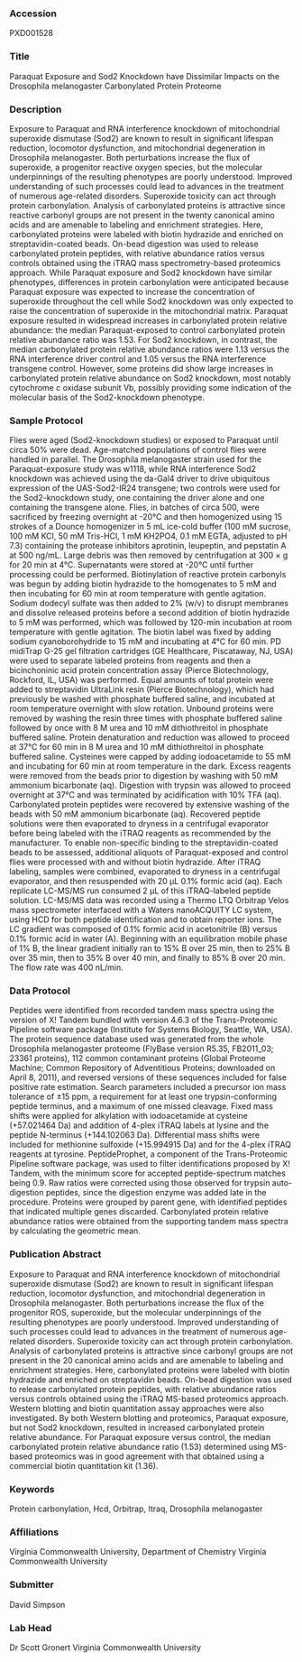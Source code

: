 ### Accession
PXD001528

### Title
Paraquat Exposure and Sod2 Knockdown have Dissimilar Impacts on the Drosophila melanogaster Carbonylated Protein Proteome

### Description
Exposure to Paraquat and RNA interference knockdown of mitochondrial superoxide dismutase (Sod2) are known to result in significant lifespan reduction, locomotor dysfunction, and mitochondrial degeneration in Drosophila melanogaster. Both perturbations increase the flux of superoxide, a progenitor reactive oxygen species, but the molecular underpinnings of the resulting phenotypes are poorly understood. Improved understanding of such processes could lead to advances in the treatment of numerous age-related disorders. Superoxide toxicity can act through protein carbonylation. Analysis of carbonylated proteins is attractive since reactive carbonyl groups are not present in the twenty canonical amino acids and are amenable to labeling and enrichment strategies. Here, carbonylated proteins were labeled with biotin hydrazide and enriched on streptavidin-coated beads. On-bead digestion was used to release carbonylated protein peptides, with relative abundance ratios versus controls obtained using the iTRAQ mass spectrometry-based proteomics approach. While Paraquat exposure and Sod2 knockdown have similar phenotypes, differences in protein carbonylation were anticipated because Paraquat exposure was expected to increase the concentration of superoxide throughout the cell while Sod2 knockdown was only expected to raise the concentration of superoxide in the mitochondrial matrix. Paraquat exposure resulted in widespread increases in carbonylated protein relative abundance: the median Paraquat-exposed to control carbonylated protein relative abundance ratio was 1.53. For Sod2 knockdown, in contrast, the median carbonylated protein relative abundance ratios were 1.13 versus the RNA interference driver control and 1.05 versus the RNA interference transgene control. However, some proteins did show large increases in carbonylated protein relative abundance on Sod2 knockdown, most notably cytochrome c oxidase subunit Vb, possibly providing some indication of the molecular basis of the Sod2-knockdown phenotype.

### Sample Protocol
Flies were aged (Sod2-knockdown studies) or exposed to Paraquat until circa 50% were dead. Age-matched populations of control flies were handled in parallel. The Drosophila melanogaster strain used for the Paraquat-exposure study was w1118, while RNA interference Sod2 knockdown was achieved using the da-Gal4 driver to drive ubiquitous expression of the UAS-Sod2-IR24 transgene; two controls were used for the Sod2-knockdown study, one containing the driver alone and one containing the transgene alone. Flies, in batches of circa 500, were sacrificed by freezing overnight at -20°C and then homogenized using 15 strokes of a Dounce homogenizer in 5 mL ice-cold buffer (100 mM sucrose, 100 mM KCl, 50 mM Tris-HCl, 1 mM KH2PO4, 0.1 mM EGTA, adjusted to pH 7.3) containing the protease inhibitors aprotinin, leupeptin, and pepstatin A at 500 ng/mL. Large debris was then removed by centrifugation at 300 × g for 20 min at 4°C. Supernatants were stored at -20°C until further processing could be performed. Biotinylation of reactive protein carbonyls was begun by adding biotin hydrazide to the homogenates to 5 mM and then incubating for 60 min at room temperature with gentle agitation. Sodium dodecyl sulfate was then added to 2% (w/v) to disrupt membranes and dissolve released proteins before a second addition of biotin hydrazide to 5 mM was performed, which was followed by 120-min incubation at room temperature with gentle agitation. The biotin label was fixed by adding sodium cyanoborohydride to 15 mM and incubating at 4°C for 60 min. PD midiTrap G-25 gel filtration cartridges (GE Healthcare, Piscataway, NJ, USA) were used to separate labeled proteins from reagents and then a bicinchoninic acid protein concentration assay (Pierce Biotechnology, Rockford, IL, USA) was performed. Equal amounts of total protein were added to streptavidin UltraLink resin (Pierce Biotechnology), which had previously be washed with phosphate buffered saline, and incubated at room temperature overnight with slow rotation. Unbound proteins were removed by washing the resin three times with phosphate buffered saline followed by once with 8 M urea and 10 mM dithiothreitol in phosphate buffered saline. Protein denaturation and reduction was allowed to proceed at 37°C for 60 min in 8 M urea and 10 mM dithiothreitol in phosphate buffered saline. Cysteines were capped by adding iodoacetamide to 55 mM and incubating for 60 min at room temperature in the dark. Excess reagents were removed from the beads prior to digestion by washing with 50 mM ammonium bicarbonate (aq). Digestion with trypsin was allowed to proceed overnight at 37°C and was terminated by acidification with 10% TFA (aq). Carbonylated protein peptides were recovered by extensive washing of the beads with 50 mM ammonium bicarbonate (aq). Recovered peptide solutions were then evaporated to dryness in a centrifugal evaporator before being labeled with the iTRAQ reagents as recommended by the manufacturer. To enable non-specific binding to the streptavidin-coated beads to be assessed, additional aliquots of Paraquat-exposed and control flies were processed with and without biotin hydrazide. After iTRAQ labeling, samples were combined, evaporated to dryness in a centrifugal evaporator, and then resuspended with 20 µL 0.1% formic acid (aq). Each replicate LC-MS/MS run consumed 2 µL of this iTRAQ-labeled peptide solution. LC-MS/MS data was recorded using a Thermo LTQ Orbitrap Velos mass spectrometer interfaced with a Waters nanoACQUITY LC system, using HCD for both peptide identification and to obtain reporter ions. The LC gradient was composed of 0.1% formic acid in acetonitrile (B) versus 0.1% formic acid in water (A). Beginning with an equilibration mobile phase of 1% B, the linear gradient initially ran to 15% B over 25 min, then to 25% B over 35 min, then to 35% B over 40 min, and finally to 85% B over 20 min. The flow rate was 400 nL/min.

### Data Protocol
Peptides were identified from recorded tandem mass spectra using the version of X! Tandem bundled with version 4.6.3 of the Trans-Proteomic Pipeline software package (Institute for Systems Biology, Seattle, WA, USA). The protein sequence database used was generated from the whole Drosophila melanogaster proteome (FlyBase version R5.35, FB2011_03; 23361 proteins), 112 common contaminant proteins (Global Proteome Machine; Common Repository of Adventitious Proteins; downloaded on April 8, 2011), and reversed versions of these sequences included for false positive rate estimation. Search parameters included a precursor ion mass tolerance of ±15 ppm, a requirement for at least one trypsin-conforming peptide terminus, and a maximum of one missed cleavage. Fixed mass shifts were applied for alkylation with iodoacetamide at cysteine (+57.021464 Da) and addition of 4-plex iTRAQ labels at lysine and the peptide N-terminus (+144.102063 Da). Differential mass shifts were included for methionine sulfoxide (+15.994915 Da) and for the 4-plex iTRAQ reagents at tyrosine. PeptideProphet, a component of the Trans-Proteomic Pipeline software package, was used to filter identifications proposed by X! Tandem, with the minimum score for accepted peptide-spectrum matches being 0.9. Raw ratios were corrected using those observed for trypsin auto-digestion peptides, since the digestion enzyme was added late in the procedure. Proteins were grouped by parent gene, with identified peptides that indicated multiple genes discarded. Carbonylated protein relative abundance ratios were obtained from the supporting tandem mass spectra by calculating the geometric mean.

### Publication Abstract
Exposure to Paraquat and RNA interference knockdown of mitochondrial superoxide dismutase (Sod2) are known to result in significant lifespan reduction, locomotor dysfunction, and mitochondrial degeneration in Drosophila melanogaster. Both perturbations increase the flux of the progenitor ROS, superoxide, but the molecular underpinnings of the resulting phenotypes are poorly understood. Improved understanding of such processes could lead to advances in the treatment of numerous age-related disorders. Superoxide toxicity can act through protein carbonylation. Analysis of carbonylated proteins is attractive since carbonyl groups are not present in the 20 canonical amino acids and are amenable to labeling and enrichment strategies. Here, carbonylated proteins were labeled with biotin hydrazide and enriched on streptavidin beads. On-bead digestion was used to release carbonylated protein peptides, with relative abundance ratios versus controls obtained using the iTRAQ MS-based proteomics approach. Western blotting and biotin quantitation assay approaches were also investigated. By both Western blotting and proteomics, Paraquat exposure, but not Sod2 knockdown, resulted in increased carbonylated protein relative abundance. For Paraquat exposure versus control, the median carbonylated protein relative abundance ratio (1.53) determined using MS-based proteomics was in good agreement with that obtained using a commercial biotin quantitation kit (1.36).

### Keywords
Protein carbonylation, Hcd, Orbitrap, Itraq, Drosophila melanogaster

### Affiliations
Virginia Commonwealth University, Department of Chemistry
Virginia Commonwealth University

### Submitter
David Simpson

### Lab Head
Dr Scott Gronert
Virginia Commonwealth University


